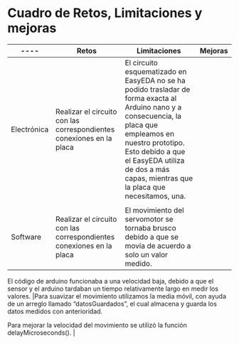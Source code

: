 # Cuadro de Retos, Limitaciones y mejoras 
| ---- | Retos | Limitaciones | Mejoras |
| ---- | ---- | ---- | ---- |
| Electrónica | Realizar el circuito con las correspondientes conexiones en la placa | El circuito esquematizado en EasyEDA no se ha podido trasladar de forma exacta al Arduino nano y a consecuencia, la placa que empleamos en nuestro prototipo. Esto debido a que el EasyEDA utiliza de dos a más capas, mientras que la placa que necesitamos, una.
 |   |
| Software |Realizar el circuito con las correspondientes conexiones en la placa |El movimiento del servomotor se tornaba brusco debido a que se movía de acuerdo a solo un valor medido.


El código de arduino funcionaba a una velocidad baja, debido a que el sensor y el arduino tardaban un tiempo relativamente largo en medir los valores. 
 |Para suavizar el movimiento utilizamos la  media móvil, con ayuda de un arreglo llamado “datosGuardados”, el cual almacena y guarda los datos medidos con anterioridad.

Para mejorar la velocidad del movimiento se utilizó la función delayMicroseconds().
  |
